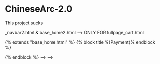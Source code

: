 # ChineseArc-2.0
This project sucks


_navbar2.html & base_home2.html --> ONLY FOR fullpage_cart.html 


{% extends "base_home.html" %}
{% block title %}Payment{% endblock %}
<!-- CSS only
<link href="https://cdn.jsdelivr.net/npm/bootstrap@5.1.3/dist/css/bootstrap.min.css" rel="stylesheet" integrity="sha384-1BmE4kWBq78iYhFldvKuhfTAU6auU8tT94WrHftjDbrCEXSU1oBoqyl2QvZ6jIW3" crossorigin="anonymous">
<!-- Custom fonts for this template-->
<!-- 
<link
    href="https://fonts.googleapis.com/css?family=Nunito:200,200i,300,300i,400,400i,600,600i,700,700i,800,800i,900,900i"
    rel="stylesheet">
<body>
{% block content %}
{% from "_formHelper.html" import render_field %}
    <div class="container mt-5 px-5">
        <div class="row">
            <div class="col-md-8">
                <div class="card p-3">
                    <h6 class="text-uppercase">Payment details</h6>
                    <div class="inputbox mt-3"> <span>Card Holder Name</span><input type="text" name="name" class="form-control" required="required"></div>
                    <div class="row">
                        <div class="col-md-6">
                            <div class="inputbox mt-3 mr-2"> <i class="fa fa-credit-card"></i><span> Credit Card Type</span>
                              <select name="name" id="card" type="text" class="form-control" required="required">
                                <option value="default">Select</option>
                                <option value="visa">Visa</option>
                                <option value="Mastercard">Mastercard</option>
                            </select>
                            </div>
                        </div>
                        <div class="col-md-6">
                            <div class="d-flex flex-row">
                                <div class="inputbox mt-3 mr-2"><span>Card Number</span><input type="text" name="name" class="form-control" required="required"></div>
                            </div>
                        </div>
                        <div class="col-md-6">
                            <div class="d-flex flex-row">
                                <div class="inputbox mt-3 mr-2"><span>Expiry Month</span> <input type="text" name="name" class="form-control" required="required"></div>
                                <div class="inputbox mt-3 mr-2"><span>Expiry Year</span>  <input type="text" name="name" class="form-control" required="required"></div>
                                <div class="inputbox mt-3 mr-2"><span>CVV</span><input type="password" name="name" class="form-control" required="required"></div>
                            </div>
                        </div>
                    </div>
                    <div class="mt-4 mb-4">
                        <h6 class="text-uppercase">Shipping Details</h6>
                        <div class="row mt-3">
                            <div class="col-md-6">
                                <div class="d-flex flex-row">
                                    <div class="inputbox mt-3 mr-2"><span>First Name</span> <input type="text" name="name" class="form-control" required="required">  </div>
                                    <div class="inputbox mt-3 mr-2"><span>Last Name</span> <input type="text" name="name" class="form-control" required="required">  </div>
                                </div>
                            </div>
                            <div class="col-md-6">
                                <div class="d-flex flex-row">
                                    <div class="inputbox mt-3 mr-2"><span>Email Address</span> <input type="text" name="name" class="form-control" required="required">  </div>
                                    <div class="inputbox mt-3 mr-2"> <span>Mobile Number</span> <input type="text" name="name" class="form-control" required="required"> </div>
                                </div>
                            </div>
                            <div class="col-md-6">
                                <div class="inputbox mt-3 mr-2"><span>City</span><input type="text" name="name" class="form-control" required="required"> </div>
                            </div>
                            <div class="col-md-6">
                                <div class="d-flex flex-row">
                                    <div class="inputbox mt-3 mr-2"> <span>Address</span><input type="text" name="name" class="form-control" required="required">  </div>
                                    <div class="inputbox mt-3 mr-2"> <span>Unit Number</span><input type="text" name="name" class="form-control" required="required">  </div>
                                    <div class="inputbox mt-3 mr-2"> <span>Postal Code</span><input type="text" name="name" class="form-control" required="required">  </div>
                                </div>
                            </div>
                        </div>
                    </div>
                </div>
                <button class="btn btn-success px-3">Confirm</button>
            </div>
        </div>
    </div>
</body>

  <!-- JavaScript Bundle with Popper -->
  <script src="https://cdn.jsdelivr.net/npm/bootstrap@5.1.3/dist/js/bootstrap.bundle.min.js" integrity="sha384-ka7Sk0Gln4gmtz2MlQnikT1wXgYsOg+OMhuP+IlRH9sENBO0LRn5q+8nbTov4+1p" crossorigin="anonymous"></script>
  <!-- Bootstrap core JavaScript-->
  
  <script src="vendor/jquery/jquery.min.js"></script>
  <script src="vendor/bootstrap/js/bootstrap.bundle.min.js"></script>

  <!-- Core plugin JavaScript-->
  <script src="vendor/jquery-easing/jquery.easing.min.js"></script>

  <!-- Custom scripts for all pages-->
  <script src="js/sb-admin-2.min.js"></script>

{% endblock %} --> -->
